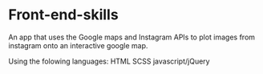 # Front-end-skills
An app that uses the Google maps and Instagram APIs to plot images from instagram onto an interactive google map. 
 
 Using the folowing languages:
HTML
SCSS
javascript/jQuery
